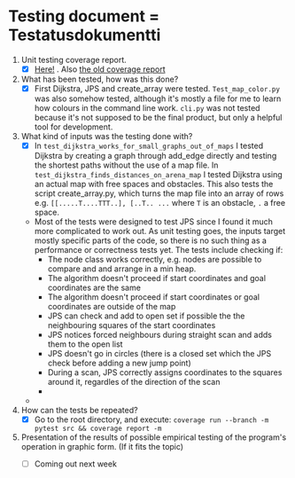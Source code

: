 # Testing document = Testatusdokumentti

1. Unit testing coverage report.<br />
   - [x] [Here!](http://jakubgrad.ddns.net:2231/htmlcov/) . Also [the old coverage report](http://jakubgrad.ddns.net:2231/HTML%20coverage/)<br />
2. What has been tested, how was this done?<br />
   - [x] First Dijkstra, JPS and create_array were tested. `Test_map_color.py` was also somehow tested, although it's mostly a file for me to learn how colours in the command line work. `cli.py` was not tested because it's not supposed to be the final product, but only a helpful tool for development. <br />
3. What kind of inputs was the testing done with? <br />
   - [x] In `test_dijkstra_works_for_small_graphs_out_of_maps` I tested Dijkstra by creating a graph through add_edge directly and testing the shortest paths without the use of a map file. In `test_dijkstra_finds_distances_on_arena_map` I tested Dijkstra using an actual map with free spaces and obstacles. This also tests the script create_array.py, which turns the map file into an array of rows e.g. `[[.....T....TTT..], [..T.. ...` where `T` is an obstacle, `.` a free space. <br />
   - Most of the tests were designed to test JPS since I found it much more complicated to work out. As unit testing goes, the inputs target mostly specific parts of the code, so there is no such thing as a performance or correctness tests yet. The tests include checking if:
     - The node class works correctly, e.g. nodes are possible to compare and and arrange in a min heap.
     - The algorithm doesn't proceed if start coordinates and goal coordinates are the same
     - The algorithm doesn't proceed if start coordinates or goal coordinates are outside of the map
     - JPS can check and add to open set if possible the the neighbouring squares of the start coordinates
     - JPS notices forced neighbours during straight scan and adds them to the open list
     - JPS doesn't go in circles (there is a closed set which the JPS check before adding a new jump point)
     - During a scan, JPS correctly assigns coordinates to the squares around it, regardles of the direction of the scan
     - 
   - 
4. How can the tests be repeated?<br />
   - [x] Go to the root directory, and execute: `coverage run --branch -m pytest src && coverage report -m`<br />
5. Presentation of the results of possible empirical testing of the program's operation in graphic form. (If it fits the topic)<br />
   - [ ] Coming out next week<br />





